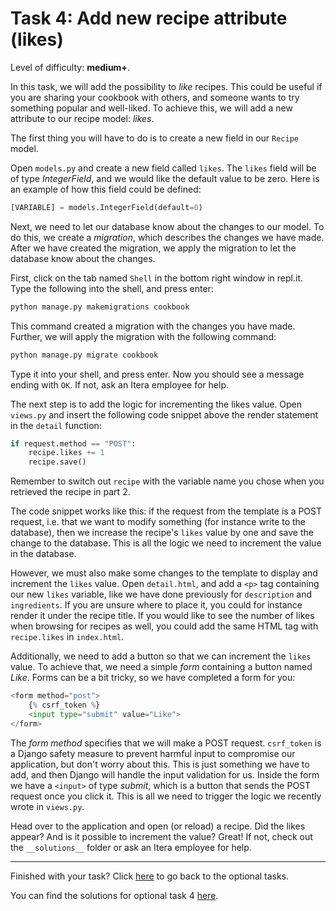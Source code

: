 # Task 4: Add new recipe attribute (likes)

Level of difficulty: **medium+**.

In this task, we will add the possibility to _like_ recipes. This could be useful if you are sharing your cookbook with others, and someone wants to try something popular and well-liked. To achieve this, we will add a new attribute to our recipe model: _likes_.

The first thing you will have to do is to create a new field in our `Recipe` model.

Open `models.py` and create a new field called `likes`. The `likes` field will be of type _IntegerField_, and we would like the default value to be zero. Here is an example of how this field could be defined:

```python
[VARIABLE] = models.IntegerField(default=0)
```

Next, we need to let our database know about the changes to our model. To do this, we create a _migration_, which describes the changes we have made. After we have created the migration, we apply the migration to let the database know about the changes.

First, click on the tab named `Shell` in the bottom right window in repl.it. Type the following into the shell, and press enter:

```python
python manage.py makemigrations cookbook
```

This command created a migration with the changes you have made. Further, we will apply the migration with the following command:

```python
python manage.py migrate cookbook
```

Type it into your shell, and press enter. Now you should see a message ending with `OK`. If not, ask an Itera employee for help.

The next step is to add the logic for incrementing the likes value. Open `views.py` and insert the following code snippet above the render statement in the `detail` function:

```python
if request.method == "POST":
    recipe.likes += 1
    recipe.save()
```

Remember to switch out `recipe` with the variable name you chose when you retrieved the recipe in part 2.

The code snippet works like this: if the request from the template is a POST request, i.e. that we want to modify something (for instance write to the database), then we increase the recipe's `likes` value by one and save the change to the database. This is all the logic we need to increment the value in the database.

However, we must also make some changes to the template to display and increment the `likes` value. Open `detail.html`, and add a `<p>` tag containing our new `likes` variable, like we have done previously for `description` and `ingredients`. If you are unsure where to place it, you could for instance render it under the recipe title. If you would like to see the number of likes when browsing for recipes as well, you could add the same HTML tag with `recipe.likes` in `index.html`.

Additionally, we need to add a button so that we can increment the `likes` value. To achieve that, we need a simple _form_ containing a button named _Like_. Forms can be a bit tricky, so we have completed a form for you:

```python
<form method="post">
    {% csrf_token %}
    <input type="submit" value="Like">
</form>
```

The _form method_ specifies that we will make a POST request. `csrf_token` is a Django safety measure to prevent harmful input to compromise our application, but don't worry about this. This is just something we have to add, and then Django will handle the input validation for us. Inside the form we have a `<input>` of type _submit_, which is a button that sends the POST request once you click it. This is all we need to trigger the logic we recently wrote in `views.py`.

Head over to the application and open (or reload) a recipe. Did the likes appear? And is it possible to increment the value? Great! If not, check out the `__solutions__` folder or ask an Itera employee for help.

---

Finished with your task? Click [here](/__tasks__/optional) to go back to the optional tasks.

You can find the solutions for optional task 4 [here](/__solutions__/optional/task4_likes).
